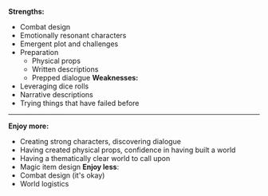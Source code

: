 **Strengths:**
- Combat design
- Emotionally resonant characters
- Emergent plot and challenges
- Preparation
	- Physical props
	- Written descriptions
	- Prepped dialogue
**Weaknesses:**
- Leveraging dice rolls
- Narrative descriptions
- Trying things that have failed before
---
**Enjoy more:**
- Creating strong characters, discovering dialogue
- Having created physical props, confidence in having built a world
- Having a thematically clear world to call upon
- Magic item design
**Enjoy less**:
- Combat design (it's okay)
- World logistics